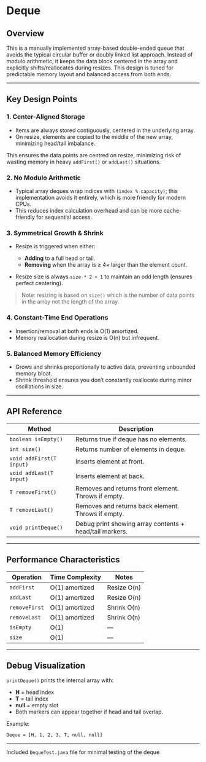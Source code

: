 # Deque

## Overview

This is a manually implemented array-based double-ended queue that avoids the typical circular buffer or doubly linked list approach. Instead of modulo arithmetic, it keeps the data block centered in the array and explicitly shifts/reallocates during resizes. This design is tuned for predictable memory layout and balanced access from both ends.

---

## Key Design Points

### 1. **Center-Aligned Storage**

* Items are always stored contiguously, centered in the underlying array.
* On resize, elements are copied to the middle of the new array, minimizing head/tail imbalance.

This ensures the data points are centred on resize, minimizing risk of wasting memory in heavy `addFirst()` or `addLast()` situations.

### 2. **No Modulo Arithmetic**

* Typical array deques wrap indices with `(index % capacity)`; this implementation avoids it entirely, which is more friendly for modern CPUs.
* This reduces index calculation overhead and can be more cache-friendly for sequential access.

### 3. **Symmetrical Growth & Shrink**

* Resize is triggered when either:

  * **Adding** to a full head or tail.
  * **Removing** when the array is ≥ 4× larger than the element count.
* Resize size is always `size * 2 + 1` to maintain an odd length (ensures perfect centering).
> Note: resizing is based on `size()` which is the number of data points in the array not the length of the array.

### 4. **Constant-Time End Operations**

* Insertion/removal at both ends is O(1) amortized.
* Memory reallocation during resize is O(n) but infrequent.

### 5. **Balanced Memory Efficiency**

* Grows and shrinks proportionally to active data, preventing unbounded memory bloat.
* Shrink threshold ensures you don’t constantly reallocate during minor oscillations in size.

---

## API Reference

| Method                   | Description                                             |
| ------------------------ | ------------------------------------------------------- |
| `boolean isEmpty()`      | Returns true if deque has no elements.                  |
| `int size()`             | Returns number of elements in deque.                    |
| `void addFirst(T input)` | Inserts element at front.                               |
| `void addLast(T input)`  | Inserts element at back.                                |
| `T removeFirst()`        | Removes and returns front element. Throws if empty.     |
| `T removeLast()`         | Removes and returns back element. Throws if empty.      |
| `void printDeque()`      | Debug print showing array contents + head/tail markers. |

---

## Performance Characteristics

| Operation     | Time Complexity | Notes       |
| ------------- | --------------- | ----------- |
| `addFirst`    | O(1) amortized  | Resize O(n) |
| `addLast`     | O(1) amortized  | Resize O(n) |
| `removeFirst` | O(1) amortized  | Shrink O(n) |
| `removeLast`  | O(1) amortized  | Shrink O(n) |
| `isEmpty`     | O(1)            | —           |
| `size`        | O(1)            | —           |

---

## Debug Visualization

`printDeque()` prints the internal array with:

* **H** = head index
* **T** = tail index
* **null** = empty slot
* Both markers can appear together if head and tail overlap.

Example:

```
Deque = [H, 1, 2, 3, T, null, null]
```

---

Included `DequeTest.java` file for minimal testing of the deque
